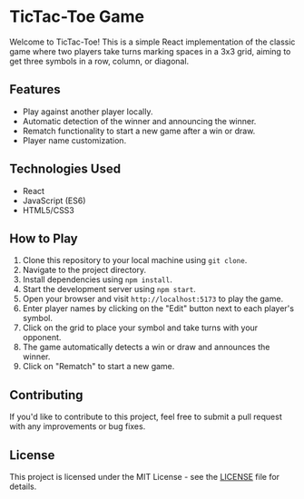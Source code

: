 # TicTac-Toe Game

Welcome to TicTac-Toe! This is a simple React implementation of the classic game where two players take turns marking spaces in a 3x3 grid, aiming to get three symbols in a row, column, or diagonal.

## Features

- Play against another player locally.
- Automatic detection of the winner and announcing the winner.
- Rematch functionality to start a new game after a win or draw.
- Player name customization.

## Technologies Used

- React
- JavaScript (ES6)
- HTML5/CSS3

## How to Play

1. Clone this repository to your local machine using `git clone`.
2. Navigate to the project directory.
3. Install dependencies using `npm install`.
4. Start the development server using `npm start`.
5. Open your browser and visit `http://localhost:5173` to play the game.
6. Enter player names by clicking on the "Edit" button next to each player's symbol.
7. Click on the grid to place your symbol and take turns with your opponent.
8. The game automatically detects a win or draw and announces the winner.
9. Click on "Rematch" to start a new game.

## Contributing

If you'd like to contribute to this project, feel free to submit a pull request with any improvements or bug fixes.

## License

This project is licensed under the MIT License - see the [LICENSE](LICENSE) file for details.
